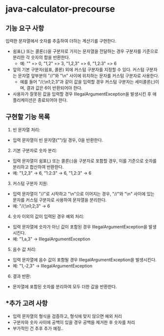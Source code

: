 # java-calculator-precourse
## 기능 요구 사항
입력한 문자열에서 숫자를 추출하여 더하는 계산기를 구현한다.

- 쉼표(,) 또는 콜론(:)을 구분자로 가지는 문자열을 전달하는 경우 구분자를 기준으로 분리한 각 숫자의 합을 반환한다.
  - 예: "" => 0, "1,2" => 3, "1,2,3" => 6, "1,2:3" => 6
- 앞의 기본 구분자(쉼표, 콜론) 외에 커스텀 구분자를 지정할 수 있다. 커스텀 구분자는 문자열 앞부분의 "//"와 "\n" 사이에 위치하는 문자를 커스텀 구분자로 사용한다.
  - 예를 들어 "//;\n1;2;3"과 같이 값을 입력할 경우 커스텀 구분자는 세미콜론(;)이며, 결과 값은 6이 반환되어야 한다.
- 사용자가 잘못된 값을 입력할 경우 IllegalArgumentException을 발생시킨 후 애플리케이션은 종료되어야 한다.

## 구현할 기능 목록
1. 빈 문자열 처리:

- 입력 문자열이 빈 문자열("")일 경우, 0을 반환한다.

2. 기본 구분자로 숫자 분리:

- 입력 문자열이 쉼표(,) 또는 콜론(:)을 구분자로 포함할 경우, 이를 기준으로 숫자를 분리하고 합산하여 반환한다.
- 예: "1,2,3" → 6, "1:2:3" → 6, "1,2:3" → 6

3. 커스텀 구분자 지원:

- 입력 문자열이 "//"로 시작하고 "\n"으로 이어지는 경우, "//"와 "\n" 사이에 있는 문자를 커스텀 구분자로 사용하여 문자열을 분리한다.
- 예: "//;\n1;2;3" → 6

4. 숫자 이외의 값이 입력된 경우 예외 처리:

- 입력 문자열에 숫자가 아닌 값이 포함된 경우 IllegalArgumentException을 발생시킨다.
- 예: "1,a,3" → IllegalArgumentException

5. 음수 값 처리:

- 입력 문자열에 음수 값이 포함될 경우 IllegalArgumentException을 발생시킨다.
- 예: "1,-2,3" → IllegalArgumentException

6. 결과 반환:

- 문자열에 포함된 숫자를 분리하여 모두 더한 값을 반환한다.

## *추가 고려 사항
- 입력 문자열의 형식을 검증하고, 형식에 맞지 않으면 예외 처리
- 구분자와 숫자 사이에 공백이 있을 경우 공백을 제거한 후 숫자를 처리
- 부가적인 건 추후 추가 예정.. 
